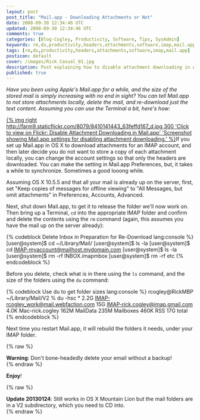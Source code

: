 ```yaml
---           
layout: post
post_title: "Mail.app - Downloading Attachments or Not"
date: 2008-09-30 12:34:46 UTC
updated: 2008-09-30 12:34:46 UTC
comments: true
categories: [Blog-Cogley, Productivity, Software, Tips, SysAdmin]
keywords: rm,du,productivity,headers,attachments,software,imap,mail.app
tags: [rm,du,productivity,headers,attachments,software,imap,mail.app]
posticon: default
cover: /images/Rick_Casual_01.jpg
description: Post explaining how to disable attachment downloading in Apple Mail.app, by Rick Cogley.
published: true
---
```


_Have you been using Apple's Mail.app for a while, and the size of the stored mail is simply increasing with no end in sight? You can tell Mail.app to not store attachments locally, delete the mail, and re-download just the text content. Assuming you can use the Terminal a bit, here's how:_

[{% img right http://farm9.staticflickr.com/8079/8410141443_63feffd167_d.jpg 300 'Click to view on Flickr: Disable Attachment Downloading in Mail.app' 'Screenshot showing Mail.app settings for disabling attachment downloading.' %}](http://www.flickr.com/photos/rickcogley/8410141443/)If you set up Mail.app in OS X to download attachments for an IMAP account, and then later decide you do not want to store a copy of each attachment locally, you can change the account settings so that only the headers are downloaded. You can make the setting in Mail.app Preferences, but, it takes a while to synchronize. Sometimes a good looong while. 

Assuming OS X 10.5.5 and that all your mail is already up on the server, first, set "Keep copies of messages for offline viewing" to "All Messages, but omit attachments" in Preferences, Accounts, Advanced. 

Next, shut down Mail.app, to get it to release the folder we'll now work on. Then bring up a Terminal, `cd` into the appropriate IMAP folder and confirm and delete the contents using the `rm` command (again, this assumes you have the mail up on the server already): 

{% codeblock Delete Inbox in Preparation for Re-Download lang:console %}
[user@system]$ cd ~/Library/Mail/
[user@system]$ ls -la
[user@system]$ cd IMAP-myaccount@mailhost.mydomain.com
[user@system]$ ls -la
[user@system]$ rm -rf INBOX.imapmbox
[user@system]$ rm -rf etc
{% endcodeblock %} 

Before you delete, check what is in there using the `ls` command, and the size of the folders using the `du` command:

{% codeblock Use du to get folder sizes lang:console %}
rcogley@RickMBP ~/Library/Mail/V2 % du -hsc *
2.2G	IMAP-rcogley_work@mail.webfaction.com
 15G	IMAP-rick.cogley@imap.gmail.com
4.0K	Mac-rick.cogley
162M	MailData
235M	Mailboxes
460K	RSS
 17G	total
{% endcodeblock %} 

Next time you restart Mail.app, it will rebuild the folders it needs, under your IMAP folder. 

{% raw %}<div class="alert alert-error"><strong>Warning</strong>: Don't bone-headedly delete your email without a backup!</div>{% endraw %} 

__Enjoy__!

{% raw %}<div class="alert alert-info"><strong>Update 20130124</strong>: Still works in OS X Mountain Lion but the mail folders are in a V2 subdirectory, which you need to CD into.</div>{% endraw %}



